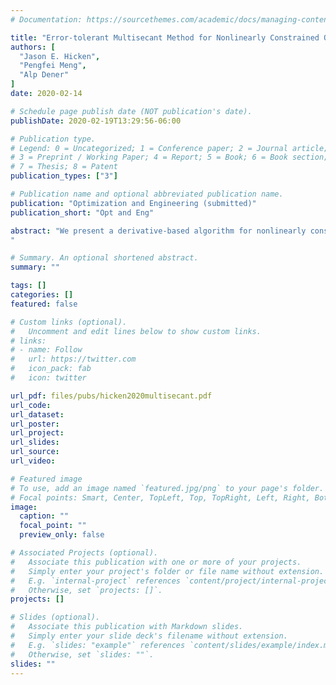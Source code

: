 ```yaml
---
# Documentation: https://sourcethemes.com/academic/docs/managing-content/

title: "Error-tolerant Multisecant Method for Nonlinearly Constrained Optimization"
authors: [
  "Jason E. Hicken",
  "Pengfei Meng",
  "Alp Dener"
]
date: 2020-02-14

# Schedule page publish date (NOT publication's date).
publishDate: 2020-02-19T13:29:56-06:00

# Publication type.
# Legend: 0 = Uncategorized; 1 = Conference paper; 2 = Journal article;
# 3 = Preprint / Working Paper; 4 = Report; 5 = Book; 6 = Book section;
# 7 = Thesis; 8 = Patent
publication_types: ["3"]

# Publication name and optional abbreviated publication name.
publication: "Optimization and Engineering (submitted)"
publication_short: "Opt and Eng"

abstract: "We present a derivative-based algorithm for nonlinearly constrained optimization problems that is tolerant of inaccuracies in the data. The algorithm solves a semi-smooth set of nonlinear equations that are equivalent to the first-order optimality conditions, and it is matrix-free in the sense that it does not require the explicit Lagrangian Hessian or Jacobian of the constraints. The solution method is quasi-Newton, but rather than approximating only the Hessian or constraint Jacobian, the Jacobian of the entire nonlinear set of equations is approximated using a multisecant method. We show how preconditioning can be incorporated into the multisecant update in order to improve the performance of the method. For nonconvex problems, we propose a simple modification of the secant conditions to regularize the Hessian. Numerical experiments suggest that the algorithm is a promising alternative to conventional gradient-based algorithms, particularly when errors are present in the data.
"

# Summary. An optional shortened abstract.
summary: ""

tags: []
categories: []
featured: false

# Custom links (optional).
#   Uncomment and edit lines below to show custom links.
# links:
# - name: Follow
#   url: https://twitter.com
#   icon_pack: fab
#   icon: twitter

url_pdf: files/pubs/hicken2020multisecant.pdf
url_code:
url_dataset:
url_poster:
url_project:
url_slides:
url_source:
url_video:

# Featured image
# To use, add an image named `featured.jpg/png` to your page's folder. 
# Focal points: Smart, Center, TopLeft, Top, TopRight, Left, Right, BottomLeft, Bottom, BottomRight.
image:
  caption: ""
  focal_point: ""
  preview_only: false

# Associated Projects (optional).
#   Associate this publication with one or more of your projects.
#   Simply enter your project's folder or file name without extension.
#   E.g. `internal-project` references `content/project/internal-project/index.md`.
#   Otherwise, set `projects: []`.
projects: []

# Slides (optional).
#   Associate this publication with Markdown slides.
#   Simply enter your slide deck's filename without extension.
#   E.g. `slides: "example"` references `content/slides/example/index.md`.
#   Otherwise, set `slides: ""`.
slides: ""
---
```

